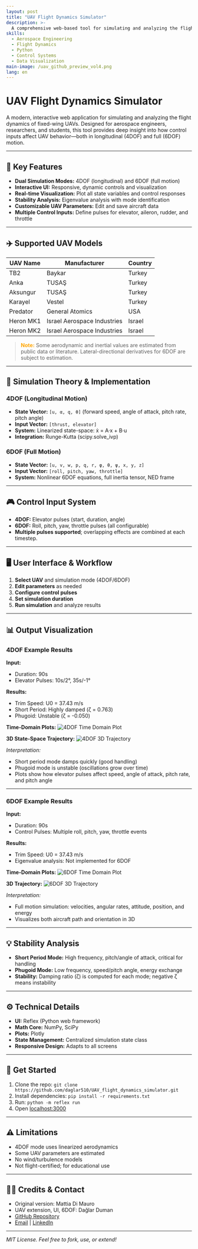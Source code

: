 ```yaml
---
layout: post
title: "UAV Flight Dynamics Simulator"
description: >-
  A comprehensive web-based tool for simulating and analyzing the flight dynamics of fixed-wing UAVs. Study how control inputs affect UAV behavior with interactive visualizations and stability analysis.
skills:
  - Aerospace Engineering
  - Flight Dynamics
  - Python
  - Control Systems
  - Data Visualization
main-image: /uav_github_preview_vol4.png
lang: en
---
```


# UAV Flight Dynamics Simulator

A modern, interactive web application for simulating and analyzing the flight dynamics of fixed-wing UAVs. Designed for aerospace engineers, researchers, and students, this tool provides deep insight into how control inputs affect UAV behavior—both in longitudinal (4DOF) and full (6DOF) motion.

---

## 🌟 Key Features

- **Dual Simulation Modes:** 4DOF (longitudinal) and 6DOF (full motion)
- **Interactive UI:** Responsive, dynamic controls and visualization
- **Real-time Visualization:** Plot all state variables and control responses
- **Stability Analysis:** Eigenvalue analysis with mode identification
- **Customizable UAV Parameters:** Edit and save aircraft data
- **Multiple Control Inputs:** Define pulses for elevator, aileron, rudder, and throttle

---

## ✈️ Supported UAV Models

| UAV Name   | Manufacturer                | Country |
| ---------- | --------------------------- | ------- |
| TB2        | Baykar                      | Turkey  |
| Anka       | TUSAŞ                       | Turkey  |
| Aksungur   | TUSAŞ                       | Turkey  |
| Karayel    | Vestel                      | Turkey  |
| Predator   | General Atomics             | USA     |
| Heron MK1  | Israel Aerospace Industries | Israel  |
| Heron MK2  | Israel Aerospace Industries | Israel  |

> <span style="color:orange; font-weight:bold;">Note:</span> Some aerodynamic and inertial values are estimated from public data or literature. Lateral-directional derivatives for 6DOF are subject to estimation.

---

## 📐 Simulation Theory & Implementation

### 4DOF (Longitudinal Motion)
- **State Vector:** `[u, α, q, θ]` (forward speed, angle of attack, pitch rate, pitch angle)
- **Input Vector:** `[thrust, elevator]`
- **System:** Linearized state-space: ẋ = A·x + B·u
- **Integration:** Runge-Kutta (scipy.solve_ivp)

### 6DOF (Full Motion)
- **State Vector:** `[u, v, w, p, q, r, φ, θ, ψ, x, y, z]`
- **Input Vector:** `[roll, pitch, yaw, throttle]`
- **System:** Nonlinear 6DOF equations, full inertia tensor, NED frame

---

## 🎮 Control Input System

- **4DOF:** Elevator pulses (start, duration, angle)
- **6DOF:** Roll, pitch, yaw, throttle pulses (all configurable)
- **Multiple pulses supported**; overlapping effects are combined at each timestep.

---

## 🖥️ User Interface & Workflow

1. **Select UAV** and simulation mode (4DOF/6DOF)
2. **Edit parameters** as needed
3. **Configure control pulses**
4. **Set simulation duration**
5. **Run simulation** and analyze results

---

## 📊 Output Visualization

### 4DOF Example Results

**Input:**
- Duration: 90s
- Elevator Pulses: 10s/2°, 35s/-1°

**Results:**
- Trim Speed: U0 = 37.43 m/s
- Short Period: Highly damped (ζ = 0.763)
- Phugoid: Unstable (ζ = -0.050)

**Time-Domain Plots:**
![4DOF Time Domain Plot](/_projects/uav_longitudinal_flight_simulator/4dof_2dplot.png)

**3D State-Space Trajectory:**
![4DOF 3D Trajectory](/_projects/uav_longitudinal_flight_simulator/4dof_3dplot.PNG)

*Interpretation:*
- Short period mode damps quickly (good handling)
- Phugoid mode is unstable (oscillations grow over time)
- Plots show how elevator pulses affect speed, angle of attack, pitch rate, and pitch angle

---

### 6DOF Example Results

**Input:**
- Duration: 90s
- Control Pulses: Multiple roll, pitch, yaw, throttle events

**Results:**
- Trim Speed: U0 = 37.43 m/s
- Eigenvalue analysis: Not implemented for 6DOF

**Time-Domain Plots:**
![6DOF Time Domain Plot](/_projects/uav_longitudinal_flight_simulator/6dof_2dplot.png)

**3D Trajectory:**
![6DOF 3D Trajectory](/_projects/uav_longitudinal_flight_simulator/6dof_3dplot.png)

*Interpretation:*
- Full motion simulation: velocities, angular rates, attitude, position, and energy
- Visualizes both aircraft path and orientation in 3D

---

## 💡 Stability Analysis

- **Short Period Mode:** High frequency, pitch/angle of attack, critical for handling
- **Phugoid Mode:** Low frequency, speed/pitch angle, energy exchange
- **Stability:** Damping ratio (ζ) is computed for each mode; negative ζ means instability

---

## ⚙️ Technical Details

- **UI:** Reflex (Python web framework)
- **Math Core:** NumPy, SciPy
- **Plots:** Plotly
- **State Management:** Centralized simulation state class
- **Responsive Design:** Adapts to all screens

---

## 🚀 Get Started

1. Clone the repo: `git clone https://github.com/daglar510/UAV_flight_dynamics_simulator.git`
2. Install dependencies: `pip install -r requirements.txt`
3. Run: `python -m reflex run`
4. Open [localhost:3000](http://localhost:3000)

---

## ⚠️ Limitations

- 4DOF mode uses linearized aerodynamics
- Some UAV parameters are estimated
- No wind/turbulence models
- Not flight-certified; for educational use

---

## 👨‍💻 Credits & Contact

- Original version: Mattia Di Mauro
- UAV extension, UI, 6DOF: Dağlar Duman
- [GitHub Repository](https://github.com/daglar510/UAV_flight_dynamics_simulator)
- [Email](mailto:daglarduman510@gmail.com) | [LinkedIn](https://www.linkedin.com/in/daglarduman/)

---

*MIT License. Feel free to fork, use, or extend!*
